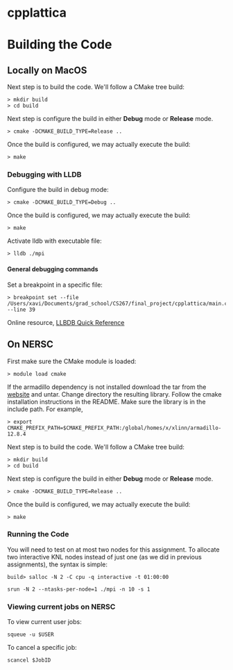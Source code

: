 # cpplattica


# Building the Code

## Locally on MacOS

Next step is to build the code. We'll follow a CMake tree build:

```
> mkdir build
> cd build
```

Next step is configure the build in either __Debug__ mode or __Release__ mode.

```
> cmake -DCMAKE_BUILD_TYPE=Release ..
```

Once the build is configured, we may actually execute the build:

```
> make
```

### Debugging with LLDB

Configure the build in debug mode:

```
> cmake -DCMAKE_BUILD_TYPE=Debug ..
```

Once the build is configured, we may actually execute the build:

```
> make
```

Activate lldb with executable file:

```
> lldb ./mpi
```

#### General debugging commands

Set a breakpoint in a specific file:

```
> breakpoint set --file /Users/xavi/Documents/grad_school/CS267/final_project/cpplattica/main.cpp --line 39
```

Online resource, [LLBDB Quick Reference](https://www.cs.williams.edu/~morgan/cs136-f15/lldb.html)

## On NERSC

First make sure the CMake module is loaded:

```
> module load cmake
```

If the armadillo dependency is not installed download the tar from the [website](https://arma.sourceforge.net/download.html) and untar. 
Change directory the resulting library. Follow the cmake installation instructions in the README. Make sure the library is in the include path. For example,

```
> export CMAKE_PREFIX_PATH=$CMAKE_PREFIX_PATH:/global/homes/x/xlinn/armadillo-12.8.4
```

Next step is to build the code. We'll follow a CMake tree build:

```
> mkdir build
> cd build
```

Next step is configure the build in either __Debug__ mode or __Release__ mode.

```
> cmake -DCMAKE_BUILD_TYPE=Release ..
```

Once the build is configured, we may actually execute the build:

```
> make
```

### Running the Code

You will need to test on at most two nodes for this assignment. To allocate two interactive KNL nodes instead of just one (as we did in previous assignments), the syntax is simple:

```
build> salloc -N 2 -C cpu -q interactive -t 01:00:00
```

```
srun -N 2 --ntasks-per-node=1 ./mpi -n 10 -s 1
```

### Viewing current jobs on NERSC

To view current user jobs:

```
squeue -u $USER
```

To cancel a specific job:

```
scancel $JobID
```
